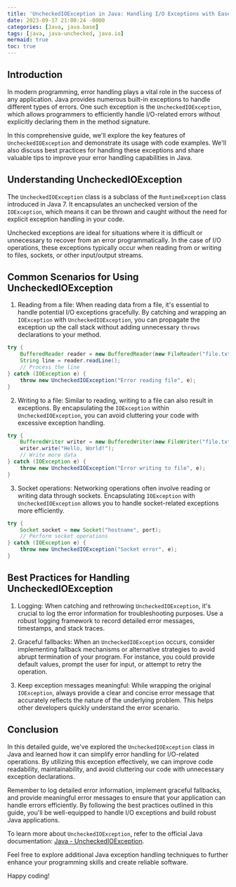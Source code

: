 ```yaml
---
title: 'UncheckedIOException in Java: Handling I/O Exceptions with Ease'
date: 2023-09-17 21:00:24 -0000
categories: [Java, java.base]
tags: [java, java-unchecked, java.io]
mermaid: true
toc: true
---
```



## Introduction

In modern programming, error handling plays a vital role in the success of any application. Java provides numerous built-in exceptions to handle different types of errors. One such exception is the `UncheckedIOException`, which allows programmers to efficiently handle I/O-related errors without explicitly declaring them in the method signature.

In this comprehensive guide, we'll explore the key features of `UncheckedIOException` and demonstrate its usage with code examples. We'll also discuss best practices for handling these exceptions and share valuable tips to improve your error handling capabilities in Java.

## Understanding UncheckedIOException

The `UncheckedIOException` class is a subclass of the `RuntimeException` class introduced in Java 7. It encapsulates an unchecked version of the `IOException`, which means it can be thrown and caught without the need for explicit exception handling in your code.

Unchecked exceptions are ideal for situations where it is difficult or unnecessary to recover from an error programmatically. In the case of I/O operations, these exceptions typically occur when reading from or writing to files, sockets, or other input/output streams.

## Common Scenarios for Using UncheckedIOException
1. Reading from a file: When reading data from a file, it's essential to handle potential I/O exceptions gracefully. By catching and wrapping an `IOException` with `UncheckedIOException`, you can propagate the exception up the call stack without adding unnecessary `throws` declarations to your method.
```java
try {
    BufferedReader reader = new BufferedReader(new FileReader("file.txt"));
    String line = reader.readLine();
    // Process the line
} catch (IOException e) {
    throw new UncheckedIOException("Error reading file", e);
}
```
2. Writing to a file: Similar to reading, writing to a file can also result in exceptions. By encapsulating the `IOException` within `UncheckedIOException`, you can avoid cluttering your code with excessive exception handling.
```java
try {
    BufferedWriter writer = new BufferedWriter(new FileWriter("file.txt"));
    writer.write("Hello, World!");
    // Write more data
} catch (IOException e) {
    throw new UncheckedIOException("Error writing to file", e);
}
```
3. Socket operations: Networking operations often involve reading or writing data through sockets. Encapsulating `IOException` with `UncheckedIOException` allows you to handle socket-related exceptions more efficiently.
```java
try {
    Socket socket = new Socket("hostname", port);
    // Perform socket operations
} catch (IOException e) {
    throw new UncheckedIOException("Socket error", e);
}
```

## Best Practices for Handling UncheckedIOException

1. Logging: When catching and rethrowing `UncheckedIOException`, it's crucial to log the error information for troubleshooting purposes. Use a robust logging framework to record detailed error messages, timestamps, and stack traces.

2. Graceful fallbacks: When an `UncheckedIOException` occurs, consider implementing fallback mechanisms or alternative strategies to avoid abrupt termination of your program. For instance, you could provide default values, prompt the user for input, or attempt to retry the operation.

3. Keep exception messages meaningful: While wrapping the original `IOException`, always provide a clear and concise error message that accurately reflects the nature of the underlying problem. This helps other developers quickly understand the error scenario.

## Conclusion

In this detailed guide, we've explored the `UncheckedIOException` class in Java and learned how it can simplify error handling for I/O-related operations. By utilizing this exception effectively, we can improve code readability, maintainability, and avoid cluttering our code with unnecessary exception declarations.

Remember to log detailed error information, implement graceful fallbacks, and provide meaningful error messages to ensure that your application can handle errors efficiently. By following the best practices outlined in this guide, you'll be well-equipped to handle I/O exceptions and build robust Java applications.

To learn more about `UncheckedIOException`, refer to the official Java documentation: [Java - UncheckedIOException](https://docs.oracle.com/en/java/javase/15/docs/api/java.base/java/io/UncheckedIOException.html).

Feel free to explore additional Java exception handling techniques to further enhance your programming skills and create reliable software.

Happy coding!
